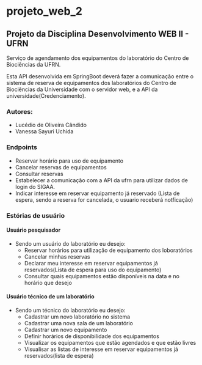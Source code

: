 # projeto_web_2

## Projeto da Disciplina Desenvolvimento WEB II - UFRN

Serviço de agendamento dos equipamentos do laboratório do Centro de Biociências da UFRN.

Esta API desenvolvida em SpringBoot deverá fazer a comunicação entre o sistema de reserva de equipamentos dos laboratórios do Centro de Biociências da Universidade com o servidor web, e a API da universidade(Credenciamento).


### Autores:
- Lucédio de Oliveira Cândido
- Vanessa Sayuri Uchida

### Endpoints
  - Reservar horário para uso de equipamento
  - Cancelar reservas de equipamentos 
  - Consultar reservas
  - Estabelecer a comunicação com a API da ufrn para utilizar dados de login do SIGAA.  
  - Indicar interesse em reservar equipamento já reservado (Lista de espera, sendo a reserva for cancelada, o usuario receberá notficação)


### Estórias de usuário

#### Usuário pesquisador
- Sendo um usuário do laboratório eu desejo:
    - Reservar horários para utilização de equipamento dos loboratórios
    - Cancelar minhas reservas
    - Declarar meu interesse em reservar equipamentos já reservados(Lista de espera para uso do equipamento)
    - Consultar quais equipamentos estão disponíveis na data e no horário que desejo
    
 #### Usuário técnico de um laboratório
 - Sendo um técnico do laboratório eu desejo:
    - Cadastrar um novo laboratório no sistema
    - Cadastrar uma nova sala de um laboratório
    - Cadastrar um novo equipamento
    - Definir horários de disponibilidade dos equipamentos
    - Visualizar os equipamentos que estão agendados e que estão livres
    - Visualisar as listas de interesse em reservar equipamentos já reservados(lista de espera)
    
